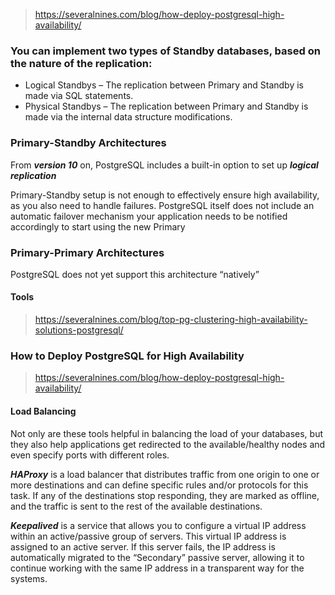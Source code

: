 > https://severalnines.com/blog/how-deploy-postgresql-high-availability/

### You can implement two types of Standby databases, based on the nature of the replication:
- Logical Standbys – The replication between Primary and Standby is made via SQL statements.
- Physical Standbys – The replication between Primary and Standby is made via the internal data structure modifications.

### Primary-Standby Architectures
From ***version 10*** on, PostgreSQL includes a built-in option to set up ***logical replication***

Primary-Standby setup is not enough to effectively ensure high availability, as you also need to handle failures.
PostgreSQL itself does not include an automatic failover mechanism
your application needs to be notified accordingly to start using the new Primary

### Primary-Primary Architectures
PostgreSQL does not yet support this architecture “natively”
#### Tools
> https://severalnines.com/blog/top-pg-clustering-high-availability-solutions-postgresql/

### How to Deploy PostgreSQL for High Availability
> https://severalnines.com/blog/how-deploy-postgresql-high-availability/
#### Load Balancing
Not only are these tools helpful in balancing the load of your databases, but they also help applications get redirected to the available/healthy nodes and even specify ports with different roles.

***HAProxy*** is a load balancer that distributes traffic from one origin to one or more destinations and can define specific rules and/or protocols for this task. If any of the destinations stop responding, they are marked as offline, and the traffic is sent to the rest of the available destinations.

***Keepalived*** is a service that allows you to configure a virtual IP address within an active/passive group of servers. This virtual IP address is assigned to an active server. If this server fails, the IP address is automatically migrated to the “Secondary” passive server, allowing it to continue working with the same IP address in a transparent way for the systems.

